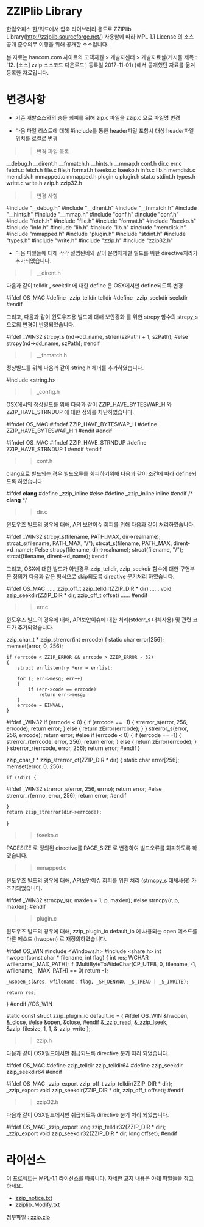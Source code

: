 ZZIPlib Library 
==================
한컴오피스 한/워드에서 압축 라이브러리 용도로 ZZIPlib Library(http://zziplib.sourceforge.net/) 사용함에 따라 MPL 1.1 License 의 소스 공개 준수의무 이행을 위해 공개한 소스입니다.

본 자료는 hancom.com 사이트의 고객지원 > 개발자센터 > 개발자료실(게시물 제목 : '12. [소스] zzip 소스코드 다운로드',  등록일 2017-11-01) )에서 공개했던 자료를 옮겨 등록한 자료입니다. 

변경사항
==================

* 기존 개발소스와의 충돌 회피를 위해 zip.c 파일을 zzip.c 으로 파일명 변경 

* 다음 파일 리스트에 대해 #include를 통한 header파일 포함시 대상 header파일 위치를 로컬로 변경 


>> 변경 파일 목록

__debug.h
__dirent.h
__fnmatch.h
__hints.h
__mmap.h
conf.h
dir.c
err.c
fetch.c
fetch.h
file.c
file.h
format.h
fseeko.c
fseeko.h
info.c
lib.h
memdisk.c
memdisk.h
mmapped.c
mmapped.h
plugin.c
plugin.h
stat.c
stdint.h
types.h
write.c
write.h
zzip.h
zzip32.h



>> 변경 사항  

 #include "__debug.h"
 #include "__dirent.h"
 #include "__fnmatch.h"
 #include "__hints.h"
 #include "__mmap.h"
 #include "conf.h"
 #include "conf.h"
 #include "fetch.h"
 #include "file.h"
 #include "format.h"
 #include "fseeko.h"
 #include "info.h"
 #include "lib.h"
 #include "lib.h"
 #include "memdisk.h"
 #include "mmapped.h"
 #include "plugin.h"
 #include "stdint.h"
 #include "types.h"
 #include "write.h"
 #include "zzip.h"
 #include "zzip32.h"


* 다음 파일들에 대해 각각 설명된바와 같이 운영체제별 빌드를 위한 directive처리가 추가되었습니다.

>>  __dirent.h

다음과 같이 telldir ,  seekdir 에 대한 define 은 OSX에서만 define되도록 변경 

#ifdef OS_MAC
#define _zzip_telldir   telldir
#define _zzip_seekdir   seekdir
#endif


그리고, 다음과 같이 윈도우즈용 빌드에 대해 보안강화 를 위한 strcpy 함수의 strcpy_s 으로의 변경이 반영되었습니다.

#ifdef _WIN32
    strcpy_s (nd->dd_name, strlen(szPath) + 1, szPath);
#else
	strcpy(nd->dd_name, szPath);
#endif



>>  __fnmatch.h

정상빌드를 위해 다음과 같이 string.h 헤더를 추가하였습니다.

#include <string.h>


>>  _config.h

OSX에서의 정상빌드를 위해 다음과 같이 ZZIP_HAVE_BYTESWAP_H 와 ZZIP_HAVE_STRNDUP 에 대한 정의를 차단하였습니다.

#ifndef OS_MAC
#ifndef ZZIP_HAVE_BYTESWAP_H 
#define ZZIP_HAVE_BYTESWAP_H  1 
#endif
#endif

#ifndef OS_MAC
#ifndef ZZIP_HAVE_STRNDUP
#define ZZIP_HAVE_STRNDUP  1
#endif
#endif


>> conf.h

clang으로 빌드되는 경우 빌드오류를 회피하기위해 다음과 같이 조건에 따라 define되도록 하였습니다.

#ifdef __clang__
#define _zzip_inline
#else
#define _zzip_inline inline
#endif /* __clang__ */


>>  dir.c

윈도우즈 빌드의 경우에 대해, API 보안이슈 회피를 위해 다음과 같이 처리하였습니다.

#ifdef _WIN32
	strcpy_s(filename, PATH_MAX, dir->realname);
	strcat_s(filename, PATH_MAX, "/");
	strcat_s(filename, PATH_MAX, dirent->d_name);
#else
	strcpy(filename, dir->realname);
	strcat(filename, "/");
	strcat(filename, dirent->d_name);
#endif

그리고, OSX에 대한 빌드가 아닌경우 zzip_telldir, zzip_seekdir 함수에 대한 구현부분 정의가 
다음과 같은 형식으로 skip되도록 directive 분기처리 하였습니다.

#ifdef OS_MAC
......
zzip_off_t
zzip_telldir(ZZIP_DIR * dir)
......
void
zzip_seekdir(ZZIP_DIR * dir, zzip_off_t offset)
......
#endif



>>  err.c

윈도우즈 빌드의 경우에 대해,  API보안이슈에 대한 처리(stderr_s 대체사용) 및 관련 코드가 추가되었습니다.

zzip_char_t *
zzip_strerror(int errcode)
{
	static char error[256];
	memset(error, 0, 256);

    if (errcode < ZZIP_ERROR && errcode > ZZIP_ERROR - 32)
    {
        struct errlistentry *err = errlist;

        for (; err->mesg; err++)
        {
            if (err->code == errcode)
                return err->mesg;
        }
        errcode = EINVAL;
    }

#ifdef _WIN32
	if (errcode < 0)
	{
		if (errcode == -1) {
			strerror_s(error, 256, errcode);
			return error;
		} else {
			return zError(errcode);
		}
	}
	strerror_s(error, 256, errcode);
	return error;
#else
    if (errcode < 0)
    {
		if (errcode == -1) {
			strerror_r(errcode, error, 256);
			return error;
		} else {
			return zError(errcode);
		}
    }
	strerror_r(errcode, error, 256);
	return error;
#endif
}


zzip_char_t *
zzip_strerror_of(ZZIP_DIR * dir)
{
	static char error[256];
	memset(error, 0, 256);

	if (!dir) {
#ifdef _WIN32
		strerror_s(error, 256, errno);
		return error;
#else
		strerror_r(errno, error, 256);
		return error;
#endif

	}
    return zzip_strerror(dir->errcode);
}


>>  fseeko.c

PAGESIZE 로 정의된 directive를 PAGE_SIZE 로 변경하여 빌드오류를 회피하도록 하였습니다.



>> mmapped.c

윈도우즈 빌드의 경우에 대해, API보안이슈 회피를 위한 처리 (strncpy_s 대체사용) 가 추가되었습니다.

#ifdef _WIN32
	strncpy_s(r, maxlen + 1, p, maxlen);
#else
	strncpy(r, p, maxlen);
#endif



>>  plugin.c

윈도우즈 빌드의 경우에 대해, zzip_plugin_io default_io 에 사용되는 open 메소드를 다른 메소드 (hwopen) 로 재정의하였습니다.

#ifdef OS_WIN
#include <Windows.h>
#include <share.h>
int hwopen(const char * filename, int flag)
{
	int res;
	WCHAR wfilename[_MAX_PATH];
	if (MultiByteToWideChar(CP_UTF8, 0, filename, -1, wfilename, _MAX_PATH) == 0)
		return -1;

	_wsopen_s(&res, wfilename, flag, _SH_DENYNO, _S_IREAD | _S_IWRITE);

	return res;
}
#endif //OS_WIN

static const struct zzip_plugin_io default_io = {
#ifdef OS_WIN
	&hwopen,
    &_close,
#else
    &open,
    &close,
#endif
    &_zzip_read,
    &_zzip_lseek,
    &zzip_filesize,
    1, 1,
    &_zzip_write
};



>>  zzip.h

다음과 같이 OSX빌드에서만 취급되도록 directive 분기 처리 되었습니다.

#ifdef OS_MAC
#define zzip_telldir zzip_telldir64
#define zzip_seekdir zzip_seekdir64
#endif


#ifdef OS_MAC
_zzip_export
zzip_off_t  	zzip_telldir(ZZIP_DIR * dir);
_zzip_export
void	 	zzip_seekdir(ZZIP_DIR * dir, zzip_off_t offset);
#endif



>> zzip32.h

다음과 같이 OSX빌드에서만 취급되도록 directive 분기 처리 되었습니다.

#ifdef OS_MAC
_zzip_export
long zzip_telldir32(ZZIP_DIR * dir);
_zzip_export
void zzip_seekdir32(ZZIP_DIR * dir, long offset);
#endif


라이선스
==================
이 프로젝트는 MPL-1.1 라이선스를 따릅니다. 자세한 고지 내용은 아래 파일들을 참고하세요.
* [zzip_notice.txt](https://github.com/hancom-io/oss-download/blob/main/zzip/zzip_notice.txt)
* [zziplib_Modify.txt](https://github.com/hancom-io/oss-download/blob/main/zzip/zziplib_Modify.txt)


첨부파일 : [zzip.zip](https://github.com/hancom-io/oss-download/blob/main/zzip/zzip.zip)
